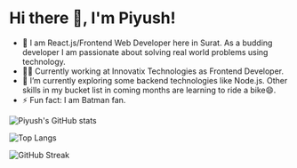 <h1>Hi there 👋, I'm Piyush!</h1>

- 🔭 I am React.js/Frontend Web Developer here in Surat. As a budding developer I am passionate about solving real world problems using technology.
- 🧑‍💻 Currently working at Innovatix Technologies as Frontend Developer.
- 🌱 I’m currently exploring some backend technologies like Node.js. Other skills in my bucket list in coming months are learning to ride a bike😄.
- ⚡ Fun fact: I am Batman <strikethrough>fan</strikethrough>.


![Piyush's GitHub stats](https://github-readme-stats.vercel.app/api?username=piyushg3803&show_icons=true&theme=dark)

![Top Langs](https://github-readme-stats.vercel.app/api/top-langs/?username=piyushg3803&layout=compact&theme=dark)

![GitHub Streak](https://github-readme-streak-stats.herokuapp.com/?user=piyushg3803&theme=dark)


